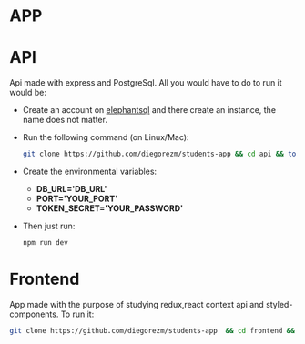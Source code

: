 #   APP
# API
Api made with express and PostgreSql. All you would have to do to run it would be: 
* Create an account on [elephantsql](https://www.elephantsql.com/) and there create an instance, the name does not matter.
* Run the following command (on Linux/Mac):
    ```bash
    git clone https://github.com/diegorezm/students-app && cd api && touch .env
    ```
* Create the environmental variables:
  * **DB_URL='DB_URL'**
  * **PORT='YOUR_PORT'**
  * **TOKEN_SECRET='YOUR_PASSWORD'**

* Then just run:
    ```bash
    npm run dev
    ```


# Frontend
App made with the purpose of studying redux,react context api and styled-components.
To run it:

```bash
git clone https://github.com/diegorezm/students-app  && cd frontend && npm i && npm run dev
```
